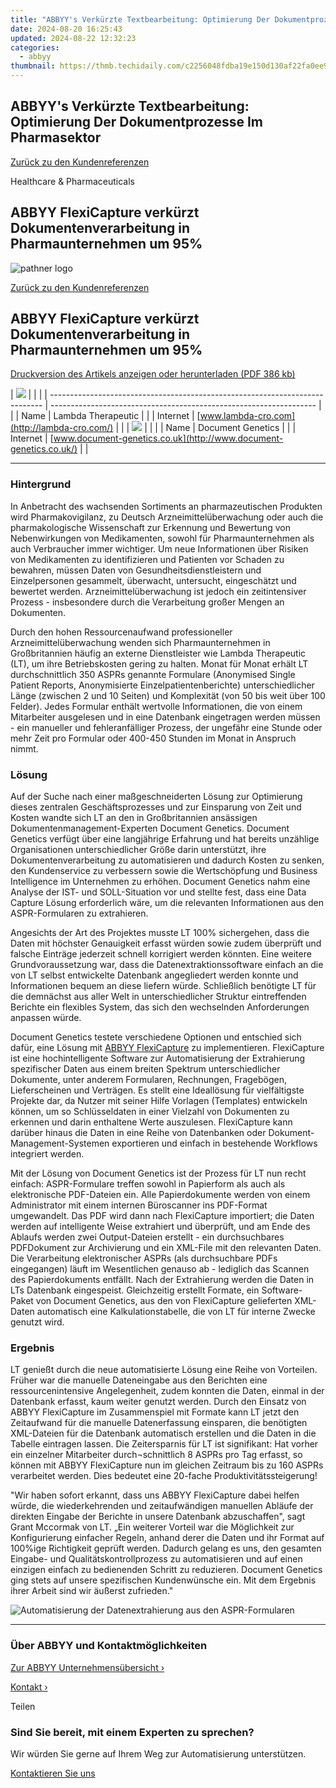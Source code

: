 ```yaml
---
title: "ABBYY's Verkürzte Textbearbeitung: Optimierung Der Dokumentprozesse Im Pharmasektor"
date: 2024-08-20 16:25:43
updated: 2024-08-22 12:32:23
categories:
  - abbyy
thumbnail: https://thmb.techidaily.com/c2256048fdba19e150d130af22fa0ee9a49a1cc871ecb123979c39c8bac9ef09.jpg
---
```


## ABBYY's Verkürzte Textbearbeitung: Optimierung Der Dokumentprozesse Im Pharmasektor

[Zurück zu den Kundenreferenzen](https://tools.techidaily.com/abbyy/products/)

Healthcare & Pharmaceuticals

## ABBYY FlexiCapture verkürzt Dokumentenverarbeitung in Pharmaunternehmen um 95%

![pathner logo](https://content.abbyy.com/-/media/project/abbyy/abbyy/logos-white/de/21621.png?h=40&iar=0&w=120)

[Zurück zu den Kundenreferenzen](https://tools.techidaily.com/abbyy/products/)

## ABBYY FlexiCapture verkürzt Dokumentenverarbeitung in Pharmaunternehmen um 95%

[Druckversion des Artikels anzeigen oder herunterladen (PDF 386 kb)](https://static4.abbyy.com/abbyycommedia/6156/cs-pvsolutions-docgen-fc-d.pdf) 

| ![](https://static1.abbyy.com/abbyycommedia/3368/lambda_logo.gif)            |                                                                    |  |
| ---------------------------------------------------------------------------- | ------------------------------------------------------------------ |  |
| Name                                                                         | Lambda Therapeutic                                                 |  |
| Internet                                                                     | [www.lambda-cro.com](http://lambda-cro.com/)                       |  |
| ![](https://static1.abbyy.com/abbyycommedia/4552/logo_document-genetics.jpg) |                                                                    |  |
| Name                                                                         | Document Genetics                                                  |  |
| Internet                                                                     | [www.document-genetics.co.uk](http://www.document-genetics.co.uk/) |  |

---

### Hintergrund

In Anbetracht des wachsenden Sortiments an pharmazeutischen Produkten wird Pharmakovigilanz, zu Deutsch Arzneimittelüberwachung oder auch die pharmakologische Wissenschaft zur Erkennung und Bewertung von Nebenwirkungen von Medikamenten, sowohl für Pharmaunternehmen als auch Verbraucher immer wichtiger. Um neue Informationen über Risiken von Medikamenten zu identifizieren und Patienten vor Schaden zu bewahren, müssen Daten von Gesundheitsdienstleistern und Einzelpersonen gesammelt, überwacht, untersucht, eingeschätzt und bewertet werden. Arzneimittelüberwachung ist jedoch ein zeitintensiver Prozess - insbesondere durch die Verarbeitung großer Mengen an Dokumenten.

Durch den hohen Ressourcenaufwand professioneller Arzneimittelüberwachung wenden sich Pharmaunternehmen in Großbritannien häufig an externe Dienstleister wie Lambda Therapeutic (LT), um ihre Betriebskosten gering zu halten. Monat für Monat erhält LT durchschnittlich 350 ASPRs genannte Formulare (Anonymised Single Patient Reports, Anonymisierte Einzelpatientenberichte) unterschiedlicher Länge (zwischen 2 und 10 Seiten) und Komplexität (von 50 bis weit über 100 Felder). Jedes Formular enthält wertvolle Informationen, die von einem Mitarbeiter ausgelesen und in eine Datenbank eingetragen werden müssen - ein manueller und fehleranfälliger Prozess, der ungefähr eine Stunde oder mehr Zeit pro Formular oder 400-450 Stunden im Monat in Anspruch nimmt.

### Lösung

Auf der Suche nach einer maßgeschneiderten Lösung zur Optimierung dieses zentralen Geschäftsprozesses und zur Einsparung von Zeit und Kosten wandte sich LT an den in Großbritannien ansässigen Dokumentenmanagement-Experten Document Genetics. Document Genetics verfügt über eine langjährige Erfahrung und hat bereits unzählige Organisationen unterschiedlicher Größe darin unterstützt, ihre Dokumentenverarbeitung zu automatisieren und dadurch Kosten zu senken, den Kundenservice zu verbessern sowie die Wertschöpfung und Business Intelligence im Unternehmen zu erhöhen. Document Genetics nahm eine Analyse der IST- und SOLL-Situation vor und stellte fest, dass eine Data Capture Lösung erforderlich wäre, um die relevanten Informationen aus den ASPR-Formularen zu extrahieren.

Angesichts der Art des Projektes musste LT 100% sichergehen, dass die Daten mit höchster Genauigkeit erfasst würden sowie zudem überprüft und falsche Einträge jederzeit schnell korrigiert werden könnten. Eine weitere Grundvoraussetzung war, dass die Datenextraktionssoftware einfach an die von LT selbst entwickelte Datenbank angegliedert werden konnte und Informationen bequem an diese liefern würde. Schließlich benötigte LT für die demnächst aus aller Welt in unterschiedlicher Struktur eintreffenden Berichte ein flexibles System, das sich den wechselnden Anforderungen anpassen würde.

Document Genetics testete verschiedene Optionen und entschied sich dafür, eine Lösung mit [ABBYY FlexiCapture](https://tools.techidaily.com/abbyy/products/) zu implementieren. FlexiCapture ist eine hochintelligente Software zur Automatisierung der Extrahierung spezifischer Daten aus einem breiten Spektrum unterschiedlicher Dokumente, unter anderem Formularen, Rechnungen, Fragebögen, Lieferscheinen und Verträgen. Es stellt eine Ideallösung für vielfältigste Projekte dar, da Nutzer mit seiner Hilfe Vorlagen (Templates) entwickeln können, um so Schlüsseldaten in einer Vielzahl von Dokumenten zu erkennen und darin enthaltene Werte auszulesen. FlexiCapture kann darüber hinaus die Daten in eine Reihe von Datenbanken oder Dokument-Management-Systemen exportieren und einfach in bestehende Workflows integriert werden.

Mit der Lösung von Document Genetics ist der Prozess für LT nun recht einfach: ASPR-Formulare treffen sowohl in Papierform als auch als elektronische PDF-Dateien ein. Alle Papierdokumente werden von einem Administrator mit einem internen Büroscanner ins PDF-Format umgewandelt. Das PDF wird dann nach FlexiCapture importiert; die Daten werden auf intelligente Weise extrahiert und überprüft, und am Ende des Ablaufs werden zwei Output-Dateien erstellt - ein durchsuchbares PDFDokument zur Archivierung und ein XML-File mit den relevanten Daten. Die Verarbeitung elektronischer ASPRs (als durchsuchbare PDFs eingegangen) läuft im Wesentlichen genauso ab - lediglich das Scannen des Papierdokuments entfällt. Nach der Extrahierung werden die Daten in LTs Datenbank eingespeist. Gleichzeitig erstellt Formate, ein Software-Paket von Document Genetics, aus den von FlexiCapture gelieferten XML-Daten automatisch eine Kalkulationstabelle, die von LT für interne Zwecke genutzt wird.

### Ergebnis

LT genießt durch die neue automatisierte Lösung eine Reihe von Vorteilen. Früher war die manuelle Dateneingabe aus den Berichten eine ressourcenintensive Angelegenheit, zudem konnten die Daten, einmal in der Datenbank erfasst, kaum weiter genutzt werden. Durch den Einsatz von ABBYY FlexiCapture im Zusammenspiel mit Formate kann LT jetzt den Zeitaufwand für die manuelle Datenerfassung einsparen, die benötigten XML-Dateien für die Datenbank automatisch erstellen und die Daten in die Tabelle eintragen lassen. Die Zeitersparnis für LT ist signifikant: Hat vorher ein einzelner Mitarbeiter durch¬schnittlich 8 ASPRs pro Tag erfasst, so können mit ABBYY FlexiCapture nun im gleichen Zeitraum bis zu 160 ASPRs verarbeitet werden. Dies bedeutet eine 20-fache Produktivitätssteigerung!

"Wir haben sofort erkannt, dass uns ABBYY FlexiCapture dabei helfen würde, die wiederkehrenden und zeitaufwändigen manuellen Abläufe der direkten Eingabe der Berichte in unsere Datenbank abzuschaffen", sagt Grant Mccormak von LT. „Ein weiterer Vorteil war die Möglichkeit zur Konfigurierung einfacher Regeln, anhand derer die Daten und ihr Format auf 100%ige Richtigkeit geprüft werden. Dadurch gelang es uns, den gesamten Eingabe- und Qualitätskontrollprozess zu automatisieren und auf einen einzigen einfach zu bedienenden Schritt zu reduzieren. Document Genetics ging stets auf unsere spezifischen Kundenwünsche ein. Mit dem Ergebnis ihrer Arbeit sind wir äußerst zufrieden."

![Automatisierung der Datenextrahierung aus den ASPR-Formularen](https://static1.abbyy.com/abbyycommedia/6020/cs-pvsolutions-docgen-fc-d.png "Automatisierung der Datenextrahierung aus den ASPR-Formularen")

---

### Über ABBYY und Kontaktmöglichkeiten

[Zur ABBYY Unternehmensübersicht ›](https://tools.techidaily.com/abbyy/products/)

[Kontakt ›](https://tools.techidaily.com/abbyy/products/)

Teilen 

### Sind Sie bereit, mit einem Experten zu sprechen?

Wir würden Sie gerne auf Ihrem Weg zur Automatisierung unterstützen.

[Kontaktieren Sie uns](https://tools.techidaily.com/abbyy/products/)

<ins class="adsbygoogle"
     style="display:block"
     data-ad-format="autorelaxed"
     data-ad-client="ca-pub-7571918770474297"
     data-ad-slot="1223367746"></ins>



<ins class="adsbygoogle"
     style="display:block"
     data-ad-client="ca-pub-7571918770474297"
     data-ad-slot="8358498916"
     data-ad-format="auto"
     data-full-width-responsive="true"></ins>
